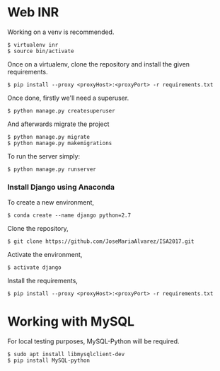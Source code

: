 # Web INR

Working on a venv is recommended.
```
$ virtualenv inr
$ source bin/activate
```
Once on a virtualenv, clone the repository and install the given requirements.
```
$ pip install --proxy <proxyHost>:<proxyPort> -r requirements.txt
```
Once done, firstly we'll need a superuser.
```
$ python manage.py createsuperuser
```
And afterwards migrate the project
```
$ python manage.py migrate
$ python manage.py makemigrations
```
To run the server simply:
```
$ python manage.py runserver
```

### Install Django using Anaconda

To create a new environment,
```
$ conda create --name django python=2.7
```
Clone the repository,
```
$ git clone https://github.com/JoseMariaAlvarez/ISA2017.git
```
Activate the environment,
```
$ activate django
```
Install the requirements,
```
$ pip install --proxy <proxyHost>:<proxyPort> -r requirements.txt
```

# Working with MySQL

For local testing purposes, MySQL-Python will be required.

```
$ sudo apt install libmysqlclient-dev
$ pip install MySQL-python
```
